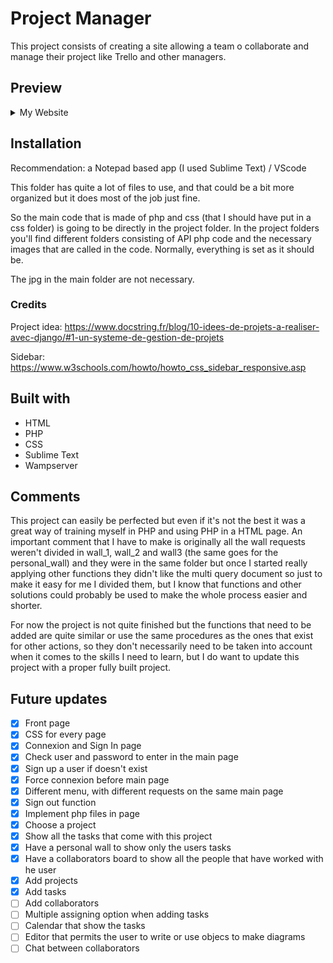 # Project Manager
This project consists of creating a site allowing a team o collaborate and manage their project like Trello and other managers.


## Preview

<details>
  <summary>My Website</summary>
  <img src="https://github.com/Tay9875/Gestionnaire-de-Projets/blob/6460ae09192e91e4921988c92de80a57f442c0c7/accueil.jpg"/>
  <img src="https://github.com/Tay9875/Gestionnaire-de-Projets/blob/6460ae09192e91e4921988c92de80a57f442c0c7/connexion.jpg"/>
  <img src="https://github.com/Tay9875/Gestionnaire-de-Projets/blob/6460ae09192e91e4921988c92de80a57f442c0c7/inscription.jpg"/>
  <img src="https://github.com/Tay9875/Gestionnaire-de-Projets/blob/6460ae09192e91e4921988c92de80a57f442c0c7/projects.jpg"/>
  <img src="https://github.com/Tay9875/Gestionnaire-de-Projets/blob/6460ae09192e91e4921988c92de80a57f442c0c7/mur.jpg"/>
  <img src="https://github.com/Tay9875/Gestionnaire-de-Projets/blob/6460ae09192e91e4921988c92de80a57f442c0c7/mur%20perso.jpg"/>
</details>

## Installation
Recommendation: a Notepad based app (I used Sublime Text) / VScode

This folder has quite a lot of files to use, and that could be a bit more organized but it does most of the job just fine.

So the main code that is made of php and css (that I should have put in a css folder) is going to be directly in the project folder.
In the project folders you'll find different folders consisting of API php code and the necessary images that are called in the code.
Normally, everything is set as it should be.

The jpg in the main folder are not necessary.

### Credits
Project idea: https://www.docstring.fr/blog/10-idees-de-projets-a-realiser-avec-django/#1-un-systeme-de-gestion-de-projets

Sidebar: https://www.w3schools.com/howto/howto_css_sidebar_responsive.asp

## Built with
- HTML
- PHP
- CSS
- Sublime Text
- Wampserver

## Comments
This project can easily be perfected but even if it's not the best it was a great way of training myself in PHP and using PHP in a HTML page. An important comment that I have to make is originally all the wall requests weren't divided in wall_1, wall_2 and wall3 (the same goes for the personal_wall) and they were in the same folder but once I started really applying other functions they didn't like the multi query document so just to make it easy for me I divided them, but I know that functions and other solutions could probably be used to make the whole process easier and shorter.

For now the project is not quite finished but the functions that need to be added are quite similar or use the same procedures as the ones that exist for other actions, so they don't necessarily need to be taken into account when it comes to the skills I need to learn, but I do want to update this project with a proper fully built project.

## Future updates
- [x] Front page
- [x] CSS for every page
- [x] Connexion and Sign In page
- [x] Check user and password to enter in the main page
- [x] Sign up a user if doesn't exist
- [x] Force connexion before main page
- [x] Different menu, with different requests on the same main page
- [x] Sign out function
- [x] Implement php files in page
- [x] Choose a project
- [x] Show all the tasks that come with this project
- [x] Have a personal wall to show only the users tasks
- [x] Have a collaborators board to show all the people that have worked with he user
- [x] Add projects
- [x] Add tasks
- [ ] Add collaborators
- [ ] Multiple assigning option when adding tasks
- [ ] Calendar that show the tasks
- [ ] Editor that permits the user to write or use objecs to make diagrams
- [ ] Chat between collaborators
#
